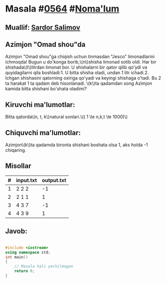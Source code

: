 
<h1>Masala #<a href="https://robocontest.uz/tasks/0564">0564</a> #<a href="https://robocontest.uz/tasks?category=1">Noma'lum</a></h1>
<h2> Muallif: <a href="https://robocontest.uz/profile/ds_forrest">Sardor Salimov</a></h2>
<h2>Azimjon "Omad shou"da</h2>
<p>Azimjon "Omad shou"ga chiqish uchun tinmasdan "Jesco" limonadlarini ichmoqda! Bugun u do'konga borib,\(n\)shisha limonad sotib oldi. Har bir shishada\(t\)litrdan limonat bor. U shishalarni bir qator qilib qo'ydi va quyidagilarni qila boshladi:1. U bitta shisha oladi, undan 1 litr ichadi.2. Ichgan shishasini qatorning oxiriga qo'yadi va keyingi shishaga o'tadi. Bu 2 ta harakat 1 ta qadam deb hisonlanadi.
\(k\)ta qadamdan song Azimjon kamida bitta shishani bo'shata oladimi?</p>
<h2>Kiruvchi ma'lumotlar:</h2>
<p>Bitta qatorda\(n, t, k\)natural sonlari.\(( 1 \le n,k,t \le 1000)\)</p>
<h2>Chiquvchi ma'lumotlar:</h2>
<p>Azimjon\(k\)ta qadamda bironta shishani boshata olsa 1, aks holda -1 chiqaring.</p>
<h2>Misollar</h2>
<table>
    <thead>
        <tr>
            <th>#</th>
            <th>input.txt</th>
            <th>output.txt</th>
        </tr>
    </thead>
    <tbody>
            <tr>
                <td>1</td>
                <td>2 2 2</td>
                <td>-1</td>
            </tr>
            <tr>
                <td>2</td>
                <td>2 1 1</td>
                <td>1</td>
            </tr>
            <tr>
                <td>3</td>
                <td>4 3 7</td>
                <td>-1</td>
            </tr>
            <tr>
                <td>4</td>
                <td>4 3 9</td>
                <td>1</td>
            </tr>
    </tbody>
    </table>
    
<h2>Javob:</h2>

######
```cpp
#include <iostream>
using namespace std;
int main()
{
    // Masala hali yechilmagan
    return 0;
}
```
